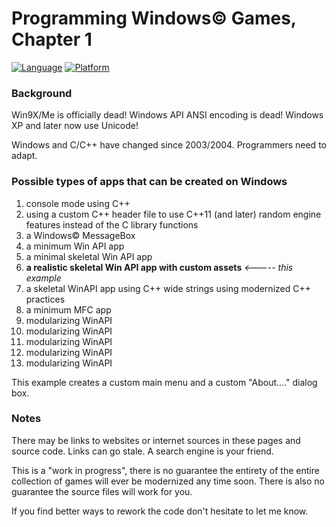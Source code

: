 # Programming Windows© Games, Chapter 1

[![Language](https://img.shields.io/badge/Language%20-C++-blue.svg)](https://github.com/GeorgePimpleton/Win32-games/)
[![Platform](https://img.shields.io/badge/Platform%20-Win32-blue.svg)](https://github.com/GeorgePimpleton/Win32-games/)

### Background

Win9X/Me is officially dead!  Windows API ANSI encoding is dead!  Windows XP and later now use Unicode!

Windows and C/C++ have changed since 2003/2004.  Programmers need to adapt.

### Possible types of apps that can be created on Windows

1. console mode using C++
2. using a custom C++ header file to use C++11 (and later) random engine features instead of the C library functions
3. a Windows© MessageBox
4. a minimum Win API app
5. a minimal skeletal Win API app
6. **a realistic skeletal Win API app with custom assets**  *<----- this example*
7. a skeletal WinAPI app using C++ wide strings using modernized C++ practices 
8. a minimum MFC app
9. modularizing WinAPI
10. modularizing WinAPI
11. modularizing WinAPI
12. modularizing WinAPI
13. modularizing WinAPI

This example creates a custom main menu and a custom "About...." dialog box.

### Notes

There may be links to websites or internet sources in these pages and source code. Links can go stale. A search engine is your friend.

This is a "work in progress", there is no guarantee the entirety of the entire collection of games will ever be modernized any time soon.  There is also no guarantee the source files will work for you.

If you find better ways to rework the code don't hesitate to let me know.
